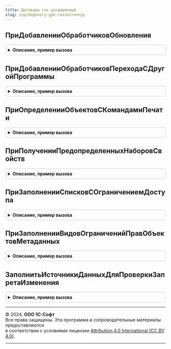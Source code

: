 ```yaml
---
title: Договоры гпх расширенный
slug: zup/dogovory-gph-rasshirennyy
---
```



## ПриДобавленииОбработчиковОбновления
<details style="margin: 1em 0; padding: 0.5em; border: 1px solid #ccc; border-radius: 6px;">

<summary style="font-weight: bold; cursor: pointer;">Описание, пример вызова</summary>

```bsl

// См. ОбновлениеИнформационнойБазыБСП.ПриДобавленииОбработчиковОбновления.
Процедура ПриДобавленииОбработчиковОбновления(Обработчики) Экспорт
```

Пример вызова
```bsl
ДоговорыГПХРасширенный.ПриДобавленииОбработчиковОбновления(Обработчики) 
```
</details>

## ПриДобавленииОбработчиковПереходаСДругойПрограммы
<details style="margin: 1em 0; padding: 0.5em; border: 1px solid #ccc; border-radius: 6px;">

<summary style="font-weight: bold; cursor: pointer;">Описание, пример вызова</summary>

```bsl

// См. ОбновлениеИнформационнойБазыБСП.ПриДобавленииОбработчиковПереходаСДругойПрограммы.
Процедура ПриДобавленииОбработчиковПереходаСДругойПрограммы(Обработчики) Экспорт
```

Пример вызова
```bsl
ДоговорыГПХРасширенный.ПриДобавленииОбработчиковПереходаСДругойПрограммы(Обработчики) 
```
</details>

## ПриОпределенииОбъектовСКомандамиПечати
<details style="margin: 1em 0; padding: 0.5em; border: 1px solid #ccc; border-radius: 6px;">

<summary style="font-weight: bold; cursor: pointer;">Описание, пример вызова</summary>

```bsl

// Определяет объекты, в которых есть процедура ДобавитьКомандыПечати().
// Подробнее см. УправлениеПечатьюПереопределяемый.
//
// Параметры:
//  СписокОбъектов - Массив - список менеджеров объектов.
//
Процедура ПриОпределенииОбъектовСКомандамиПечати(СписокОбъектов) Экспорт
```

Пример вызова
```bsl
ДоговорыГПХРасширенный.ПриОпределенииОбъектовСКомандамиПечати(СписокОбъектов) 
```
</details>

## ПриПолученииПредопределенныхНаборовСвойств
<details style="margin: 1em 0; padding: 0.5em; border: 1px solid #ccc; border-radius: 6px;">

<summary style="font-weight: bold; cursor: pointer;">Описание, пример вызова</summary>

```bsl

// См. УправлениеСвойствамиПереопределяемый.ПриПолученииПредопределенныхНаборовСвойств.
Процедура ПриПолученииПредопределенныхНаборовСвойств(Наборы) Экспорт
```

Пример вызова
```bsl
ДоговорыГПХРасширенный.ПриПолученииПредопределенныхНаборовСвойств(Наборы) 
```
</details>

## ПриЗаполненииСписковСОграничениемДоступа
<details style="margin: 1em 0; padding: 0.5em; border: 1px solid #ccc; border-radius: 6px;">

<summary style="font-weight: bold; cursor: pointer;">Описание, пример вызова</summary>

```bsl

// См. УправлениеДоступомПереопределяемый.ПриЗаполненииСписковСОграничениемДоступа.
Процедура ПриЗаполненииСписковСОграничениемДоступа(Списки) Экспорт
```

Пример вызова
```bsl
ДоговорыГПХРасширенный.ПриЗаполненииСписковСОграничениемДоступа(Списки) 
```
</details>

## ПриЗаполненииВидовОграниченийПравОбъектовМетаданных
<details style="margin: 1em 0; padding: 0.5em; border: 1px solid #ccc; border-radius: 6px;">

<summary style="font-weight: bold; cursor: pointer;">Описание, пример вызова</summary>

```bsl

// См. УправлениеДоступомПереопределяемый.ПриЗаполненииВидовОграниченийПравОбъектовМетаданных.
Процедура ПриЗаполненииВидовОграниченийПравОбъектовМетаданных(Описание) Экспорт
```

Пример вызова
```bsl
ДоговорыГПХРасширенный.ПриЗаполненииВидовОграниченийПравОбъектовМетаданных(Описание) 
```
</details>

## ЗаполнитьИсточникиДанныхДляПроверкиЗапретаИзменения
<details style="margin: 1em 0; padding: 0.5em; border: 1px solid #ccc; border-radius: 6px;">

<summary style="font-weight: bold; cursor: pointer;">Описание, пример вызова</summary>

```bsl

// См. ДатыЗапретаИзмененияПереопределяемый.ЗаполнитьИсточникиДанныхДляПроверкиЗапретаИзменения.
Процедура ЗаполнитьИсточникиДанныхДляПроверкиЗапретаИзменения(ИсточникиДанных) Экспорт
```

Пример вызова
```bsl
ДоговорыГПХРасширенный.ЗаполнитьИсточникиДанныхДляПроверкиЗапретаИзменения(ИсточникиДанных) 
```
</details>

---

© 2024, **ООО 1С-Софт**  
Все права защищены. Эта программа и сопроводительные материалы предоставляются  
в соответствии с условиями лицензии [Attribution 4.0 International (CC BY 4.0)](https://creativecommons.org/licenses/by/4.0/legalcode).

---
